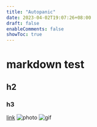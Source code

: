 ```yaml
---
title: "Autopanic"
date: 2023-04-02T19:07:26+08:00
draft: false
enableComments: false
showToc: true
---
```


# markdown test
## h2
### h3
[link](https://)
![photo](https://imgur.com/jCgcQTi.jpg)
![gif](https://imgur.com/uAa6iKr.gif)